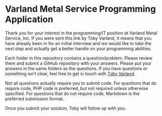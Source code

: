 # Varland Metal Service Programming Application

Thank you for your interest in the programming/IT position at Varland Metal Service, Inc. If you were sent this link by Toby Varland, it means that you have already been in for an initial interview and we would like to take the next step and actually get a better handle on your programming abilities.

Each folder in this repository contains a question/problem. Please review them and submit a GitHub repository with your answers. Please put your answers in the same folders as the questions. If you have questions or something isn't clear, feel free to get in touch with [Toby Varland](mailto:toby.varland@varland.com).

Not all questions actually require you to submit code. For questions that do require code, PHP code is preferred, but not required unless otherwise specified. For questions that do not require code, Markdown is the preferred submission format.

Once you submit your solution, Toby will follow up with you.
